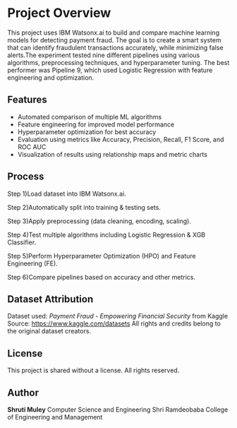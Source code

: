 # Project Overview

This project uses IBM Watsonx.ai to build and compare machine learning models for detecting payment fraud. The goal is to create a smart system that can identify fraudulent transactions accurately, while minimizing false alerts.The experiment tested nine different pipelines using various algorithms, preprocessing techniques, and hyperparameter tuning. The best performer was Pipeline 9, which used Logistic Regression with feature engineering and optimization.

## **Features**

* Automated comparison of multiple ML algorithms
* Feature engineering for improved model performance
* Hyperparameter optimization for best accuracy
* Evaluation using metrics like Accuracy, Precision, Recall, F1 Score, and ROC AUC
* Visualization of results using relationship maps and metric charts

## **Process**
Step 1)Load dataset into IBM Watsonx.ai.

Step 2)Automatically split into training & testing sets.

Step 3)Apply preprocessing (data cleaning, encoding, scaling).

Step 4)Test multiple algorithms including Logistic Regression & XGB Classifier.

Step 5)Perform Hyperparameter Optimization (HPO) and Feature Engineering (FE).

Step 6)Compare pipelines based on accuracy and other metrics.

## **Dataset Attribution**

Dataset used: *Payment Fraud - Empowering Financial Security* from Kaggle
Source: https://www.kaggle.com/datasets
All rights and credits belong to the original dataset creators.

## **License**

This project is shared without a license. All rights reserved.

## **Author**

**Shruti Muley**
Computer Science and Engineering
Shri Ramdeobaba College of Engineering and Management

